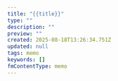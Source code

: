 ```yaml
---
title: "{{title}}"
type: ""
description: ""
preview: ""
created: 2025-08-18T13:26:34.751Z
updated: null
tags: memo
keywords: []
fmContentType: memo
---
```

